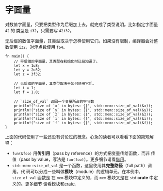 # 字面量

对数值字面量，只要把类型作为后缀加上去，就完成了类型说明。比如指定字面量 `42` 的
类型是 `i32`，只需要写 `42i32`。

无后缀的数值字面量，其类型取决于怎样使用它们。如果没有限制，编译器会对整数使用
 `i32`，对浮点数使用 `f64`。

```rust,editable
fn main() {
    // 带后缀的字面量，其类型在初始化时已经知道了。
    let x = 1u8;
    let y = 2u32;
    let z = 3f32;

    // 无后缀的字面量，其类型取决于如何使用它们。
    let i = 1;
    let f = 1.0;

    // `size_of_val` 返回一个变量所占的字节数
    println!("size of `x` in bytes: {}", std::mem::size_of_val(&x));
    println!("size of `y` in bytes: {}", std::mem::size_of_val(&y));
    println!("size of `z` in bytes: {}", std::mem::size_of_val(&z));
    println!("size of `i` in bytes: {}", std::mem::size_of_val(&i));
    println!("size of `f` in bytes: {}", std::mem::size_of_val(&f));
}
```

上面的代码使用了一些还没有讨论过的概念。心急的读者可以看看下面的简短解释：

* `fun(&foo)` 用**传引用**（pass by reference）的方式把变量传给函数，而非
  传值（pass by value，写法是 `fun(foo)`）。更多细节请看[借用][borrow]。
* `std::mem::size_of_val` 是一个函数，这里使用其**完整路径**（full path）调用。代
  码可以分成一些叫做**模块**（module）的逻辑单元。在本例中，`size_of_val` 函数是
  在 `mem` 模块中定义的，而 `mem` 模块又是在 `std` **crate** 中定义的。更多细节
  请看[模块][mod]和[crate][crate].

[borrow]: scope/borrow.html
[mod]: mod.html
[crate]: crates.html
